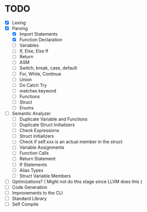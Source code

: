# TODO

- [x] Lexing
- [x] Parsing
    - [x] Import Statements
    - [x] Function Declaration
    - [ ] Variables
    - [ ] If, Else, Else If
    - [ ] Return
    - [ ] ASM
    - [ ] Switch, break, case, default
    - [ ] For, While, Continue
    - [ ] Union
    - [ ] Do Catch Try
    - [ ] matches keyword
    - [ ] Functions
    - [ ] Struct
    - [ ] Enums
- [ ] Semantic Analyzer
    - [ ] Duplicate Variable and Functions
    - [ ] Duplicate Struct Initializers
    - [ ] Check Expressions
    - [ ] Struct initializers
    - [ ] Check if self.xxx is an actual member in the struct
    - [ ] Variable Assignments
    - [ ] Function Calls
    - [ ] Return Statement
    - [ ] If Statements
    - [ ] Alias Types
    - [ ] Struct Variable Members
- [ ] Optimizations? ( Might not do this stage since LLVM does this )
- [ ] Code Generation
- [ ] Improvements to the CLI
- [ ] Standard Library
- [ ] Self Compile